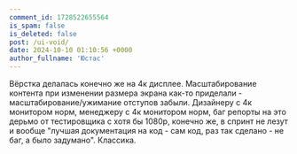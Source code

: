 ```yaml
---
comment_id: 1728522655564
is_spam: false
is_deleted: false
post: /ui-void/
date: 2024-10-10 01:10:56 +0000
author_fullname: 'Юстас'
---
```


Вёрстка делалась конечно же на 4к дисплее.
Масштабирование контента при изменении размера экрана как-то приделали - масштабирование/ужимание отступов забыли.
Дизайнеру с 4к монитором норм, менеджеру с 4к монитором норм, баг репорты на это дерьмо от тестировщика с хотя бы 1080p, конечно же, в спринт не лезут и вообще "лучшая документация на код - сам код, раз так сделано - не баг, а было задумано".
Классика.
